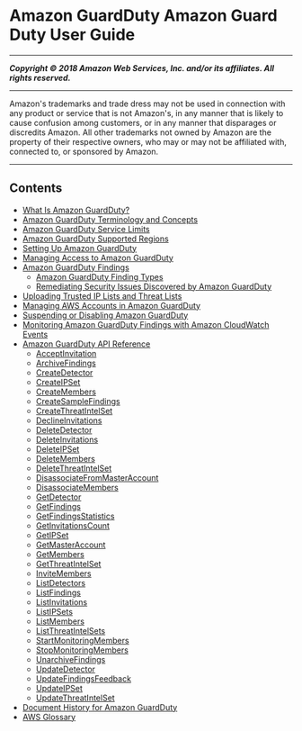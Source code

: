 # Amazon GuardDuty Amazon Guard Duty User Guide

-----
*****Copyright &copy; 2018 Amazon Web Services, Inc. and/or its affiliates. All rights reserved.*****

-----
Amazon's trademarks and trade dress may not be used in 
     connection with any product or service that is not Amazon's, 
     in any manner that is likely to cause confusion among customers, 
     or in any manner that disparages or discredits Amazon. All other 
     trademarks not owned by Amazon are the property of their respective
     owners, who may or may not be affiliated with, connected to, or 
     sponsored by Amazon.

-----
## Contents
+ [What Is Amazon GuardDuty?](what-is-guardduty.md)
+ [Amazon GuardDuty Terminology and Concepts](guardduty_concepts.md)
+ [Amazon GuardDuty Service Limits](guardduty_limits.md)
+ [Amazon GuardDuty Supported Regions](guardduty_regions.md)
+ [Setting Up Amazon GuardDuty](guardduty_settingup.md)
+ [Managing Access to Amazon GuardDuty](guardduty_managing_access.md)
+ [Amazon GuardDuty Findings](guardduty_findings.md)
   + [Amazon GuardDuty Finding Types](guardduty_finding-types.md)
   + [Remediating Security Issues Discovered by Amazon GuardDuty](guardduty_remediate.md)
+ [Uploading Trusted IP Lists and Threat Lists](guardduty_upload_lists.md)
+ [Managing AWS Accounts in Amazon GuardDuty](guardduty_accounts.md)
+ [Suspending or Disabling Amazon GuardDuty](guardduty_suspend-disable.md)
+ [Monitoring Amazon GuardDuty Findings with Amazon CloudWatch Events](guardduty_findings_cloudwatch.md)
+ [Amazon GuardDuty API Reference](guardduty_api_ref.md)
   + [AcceptInvitation](accept-invitation.md)
   + [ArchiveFindings](archive-findings.md)
   + [CreateDetector](create-detector.md)
   + [CreateIPSet](create-ip-set.md)
   + [CreateMembers](create-members.md)
   + [CreateSampleFindings](create-sample-findings.md)
   + [CreateThreatIntelSet](create-threat-intel-set.md)
   + [DeclineInvitations](decline-invitations.md)
   + [DeleteDetector](delete-detector.md)
   + [DeleteInvitations](delete-invitations.md)
   + [DeleteIPSet](delete-ip-set.md)
   + [DeleteMembers](delete-members.md)
   + [DeleteThreatIntelSet](delete-threat-intel-set.md)
   + [DisassociateFromMasterAccount](disassociate-from-master-account.md)
   + [DisassociateMembers](disassociate-members.md)
   + [GetDetector](get-detector.md)
   + [GetFindings](get-findings.md)
   + [GetFindingsStatistics](get-findings-statistics.md)
   + [GetInvitationsCount](get-invitations-count.md)
   + [GetIPSet](get-ip-set.md)
   + [GetMasterAccount](get-master-account.md)
   + [GetMembers](get-members.md)
   + [GetThreatIntelSet](get-threat-intel-set.md)
   + [InviteMembers](invite-members.md)
   + [ListDetectors](list-detectors.md)
   + [ListFindings](list-findings.md)
   + [ListInvitations](list-invitations.md)
   + [ListIPSets](list-ip-set.md)
   + [ListMembers](list-members.md)
   + [ListThreatIntelSets](list-threat-intel-set.md)
   + [StartMonitoringMembers](start-monitoring-members.md)
   + [StopMonitoringMembers](stop-monitoring-members.md)
   + [UnarchiveFindings](unarchive_findings.md)
   + [UpdateDetector](update-detector.md)
   + [UpdateFindingsFeedback](update-findings-feedback.md)
   + [UpdateIPSet](update-ip-set.md)
   + [UpdateThreatIntelSet](update-threat-intel-set.md)
+ [Document History for Amazon GuardDuty](doc-history.md)
+ [AWS Glossary](glossary.md)